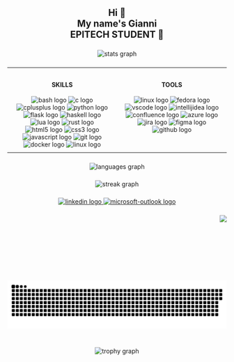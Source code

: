 <h2 align="center">Hi 👋<br>My name's Gianni<br>EPITECH STUDENT 💪</h2>

###

<div align="center">
  <img src="https://github-readme-stats.vercel.app/api?username=xJundo&hide_title=false&hide_rank=false&show_icons=true&include_all_commits=true&count_private=true&disable_animations=false&theme=tokyonight&locale=en&hide_border=false&order=1&custom_title=Stats" height="150" alt="stats graph"  />
</div>

###

<table style="table-layout: fixed; width: 100%; border-collapse: collapse;">
  <tr>
    <!-- SKILLS Section -->
    <td style="width: 50%; text-align: center; vertical-align: top; padding: 10px;">
      <h4>SKILLS</h4>
      <div>
        <img src="https://cdn.jsdelivr.net/gh/devicons/devicon/icons/bash/bash-original.svg" height="30" alt="bash logo" />
        <img src="https://cdn.jsdelivr.net/gh/devicons/devicon/icons/c/c-original.svg" height="30" alt="c logo" />
        <img src="https://cdn.jsdelivr.net/gh/devicons/devicon/icons/cplusplus/cplusplus-original.svg" height="30" alt="cplusplus logo" />
        <img src="https://cdn.jsdelivr.net/gh/devicons/devicon/icons/python/python-original.svg" height="30" alt="python logo" />
        <img src="https://cdn.jsdelivr.net/gh/devicons/devicon/icons/flask/flask-original.svg" height="30" alt="flask logo" />
        <img src="https://cdn.jsdelivr.net/gh/devicons/devicon/icons/haskell/haskell-original.svg" height="30" alt="haskell logo" />
        <img src="https://cdn.jsdelivr.net/gh/devicons/devicon/icons/lua/lua-original.svg" height="30" alt="lua logo" />
        <img src="https://cdn.jsdelivr.net/gh/devicons/devicon/icons/rust/rust-original.svg" height="30" alt="rust logo" />
        <img src="https://cdn.jsdelivr.net/gh/devicons/devicon/icons/html5/html5-original.svg" height="30" alt="html5 logo" />
        <img src="https://cdn.jsdelivr.net/gh/devicons/devicon/icons/css3/css3-original.svg" height="30" alt="css3 logo" />
        <img src="https://cdn.jsdelivr.net/gh/devicons/devicon/icons/javascript/javascript-original.svg" height="30" alt="javascript logo" />
        <img src="https://cdn.jsdelivr.net/gh/devicons/devicon/icons/git/git-original.svg" height="30" alt="git logo" />
        <img src="https://cdn.jsdelivr.net/gh/devicons/devicon/icons/docker/docker-original.svg" height="30" alt="docker logo" />
        <img src="https://cdn.jsdelivr.net/gh/devicons/devicon/icons/linux/linux-original.svg" height="30" alt="linux logo" />
      </div>
    </td>
    <!-- TOOLS Section -->
    <td style="width: 50%; text-align: center; vertical-align: top; padding: 10px;">
      <h4>TOOLS</h4>
      <div>
        <img src="https://cdn.jsdelivr.net/gh/devicons/devicon/icons/linux/linux-original.svg" height="30" alt="linux logo" />
        <img src="https://cdn.jsdelivr.net/gh/devicons/devicon/icons/fedora/fedora-original.svg" height="30" alt="fedora logo" />
        <img src="https://cdn.jsdelivr.net/gh/devicons/devicon/icons/vscode/vscode-original.svg" height="30" alt="vscode logo" />
        <img src="https://skillicons.dev/icons?i=idea" height="30" alt="intellijidea logo" />
        <img src="https://cdn.jsdelivr.net/gh/devicons/devicon/icons/confluence/confluence-original.svg" height="30" alt="confluence logo" />
        <img src="https://cdn.jsdelivr.net/gh/devicons/devicon/icons/azure/azure-original.svg" height="30" alt="azure logo" />
        <img src="https://cdn.jsdelivr.net/gh/devicons/devicon/icons/jira/jira-original.svg" height="30" alt="jira logo" />
        <img src="https://cdn.jsdelivr.net/gh/devicons/devicon/icons/figma/figma-original.svg" height="30" alt="figma logo" />
        <img src="https://skillicons.dev/icons?i=github" height="30" alt="github logo" />
      </div>
    </td>
  </tr>
</table>


###

<div align="center">
  <img src="https://github-readme-stats.vercel.app/api/top-langs?username=xJundo&locale=en&hide_title=false&layout=compact&card_width=320&langs_count=5&theme=tokyonight&hide_border=false&order=2" height="150" alt="languages graph"  />
</div>

###

<div align="center">
  <img src="https://streak-stats.demolab.com?user=xJundo&locale=en&mode=weekly&theme=tokyonight&hide_border=false&border_radius=5&date_format=M%20j%5B,%20Y%5D&order=3" height="150" alt="streak graph"  />
</div>

###

<div align="center">
  <a href="https://www.linkedin.com/in/gianni-tuero/" target="_blank">
    <img src="https://img.shields.io/static/v1?message=LinkedIn&logo=linkedin&label=&color=0077B5&logoColor=white&labelColor=&style=for-the-badge" height="35" alt="linkedin logo"  />
  </a>
  <a href="mailto:gianni.tuero@epitech.eu" target="_blank">
    <img src="https://img.shields.io/static/v1?message=CONTACT&logo=microsoft-outlook&label=&color=0078D4&logoColor=white&labelColor=&style=for-the-badge" height="35" alt="microsoft-outlook logo"  />
  </a>
</div>

###

<img align="right" height="150" src="https://www.gif-maniac.com/gifs/50/49730.gif"  />

###

<picture>
  <source media="(prefers-color-scheme: dark)" srcset="https://raw.githubusercontent.com/xJundo/xjundo/output/github-snake-dark.svg" />
  <source media="(prefers-color-scheme: light)" srcset="https://raw.githubusercontent.com/xJundo/xjundo/output/github-snake.svg" />
  <img alt="github-snake" src="https://raw.githubusercontent.com/xJundo/xjundo/output/github-snake.svg" />
</picture>

###

<br clear="both">

<div align="center">
  <img src="https://github-profile-trophy.vercel.app?username=xJundo&theme=tokyonight&column=-1&row=1&margin-w=8&margin-h=8&no-bg=false&no-frame=false&order=4" height="150" alt="trophy graph"  />
</div>

###


